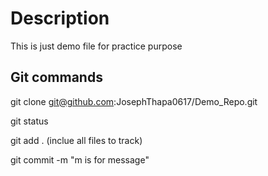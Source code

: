 # Description 
This is just demo file for practice purpose 

## Git commands 

git clone git@github.com:JosephThapa0617/Demo_Repo.git

git status

git add . (inclue all files to track)

git commit -m "m is for message"

